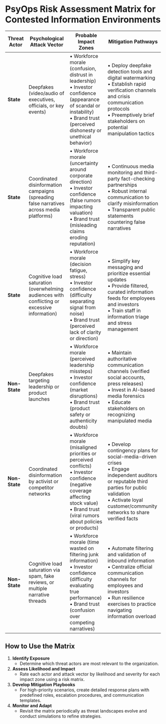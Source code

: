 # PsyOps Risk Assessment Matrix for Contested Information Environments

| **Threat Actor** | **Psychological Attack Vector**                                                              | **Probable Impact Zones**                                                                                                                                                                       | **Mitigation Pathways**                                                                                                                                                                                              |
| ---------------- | -------------------------------------------------------------------------------------------- | ----------------------------------------------------------------------------------------------------------------------------------------------------------------------------------------------- | -------------------------------------------------------------------------------------------------------------------------------------------------------------------------------------------------------------------- |
| **State**        | Deepfakes (video/audio of executives, officials, or key events)                              | • Workforce morale (confusion, distrust in leadership)<br>• Investor confidence (appearance of scandal or instability)<br>• Brand trust (perceived dishonesty or unethical behavior)            | • Deploy deepfake detection tools and digital watermarking<br>• Establish rapid verification channels and crisis communication protocols<br>• Preemptively brief stakeholders on potential manipulation tactics      |
| **State**        | Coordinated disinformation campaigns (spreading false narratives across media platforms)     | • Workforce morale (uncertainty around corporate direction)<br>• Investor confidence (false rumors impacting valuation)<br>• Brand trust (misleading claims eroding reputation)                 | • Continuous media monitoring and third-party fact-checking partnerships<br>• Robust internal communication to clarify misinformation<br>• Transparent public statements countering false narratives                 |
| **State**        | Cognitive load saturation (overwhelming audiences with conflicting or excessive information) | • Workforce morale (decision fatigue, stress)<br>• Investor confidence (difficulty separating signal from noise)<br>• Brand trust (perceived lack of clarity or direction)                      | • Simplify key messaging and prioritize essential updates<br>• Provide filtered, curated information feeds for employees and investors<br>• Train staff in information triage and stress management                  |
| **Non-State**    | Deepfakes targeting leadership or product launches                                           | • Workforce morale (perceived leadership missteps)<br>• Investor confidence (market disruptions)<br>• Brand trust (product safety or authenticity doubts)                                       | • Maintain authoritative communication channels (verified social accounts, press releases)<br>• Invest in AI-based media forensics<br>• Educate stakeholders on recognizing manipulated media                        |
| **Non-State**    | Coordinated disinformation by activist or competitor networks                                | • Workforce morale (misaligned priorities or perceived conflicts)<br>• Investor confidence (negative coverage affecting stock value)<br>• Brand trust (viral rumors about policies or products) | • Develop contingency plans for social-media-driven crises<br>• Engage independent auditors or reputable third parties for public validation<br>• Activate loyal customer/community networks to share verified facts |
| **Non-State**    | Cognitive load saturation via spam, fake reviews, or multiple narrative threads              | • Workforce morale (time wasted on filtering junk information)<br>• Investor confidence (difficulty evaluating true performance)<br>• Brand trust (confusion over competing narratives)         | • Automate filtering and validation of inbound information<br>• Centralize official communication channels for employees and investors<br>• Run resilience exercises to practice navigating information overload     |

## How to Use the Matrix

1. **Identify Exposure**
   - Determine which threat actors are most relevant to the organization.
2. **Assess Likelihood and Impact**
   - Rate each actor and attack vector by likelihood and severity for each impact zone using a risk matrix.
3. **Develop Mitigation Playbooks**
   - For high-priority scenarios, create detailed response plans with predefined roles, escalation procedures, and communication templates.
4. **Monitor and Adapt**
   - Revisit the matrix periodically as threat landscapes evolve and conduct simulations to refine strategies.
